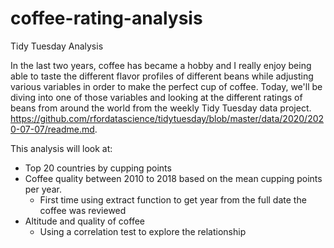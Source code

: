# coffee-rating-analysis
Tidy Tuesday Analysis

In the last two years, coffee has became a hobby and I really enjoy being able to taste the different flavor profiles of different beans while adjusting various variables in order to make the perfect cup of coffee. Today, we'll be diving into one of those variables and looking at the different ratings of beans from around the world from the weekly Tidy Tuesday data project. <https://github.com/rfordatascience/tidytuesday/blob/master/data/2020/2020-07-07/readme.md>.

This analysis will look at:
- Top 20 countries by cupping points
- Coffee quality between 2010 to 2018 based on the mean cupping points per year.
  - First time using extract function to get year from the full date the coffee was reviewed
- Altitude and quality of coffee
  - Using a correlation test to explore the relationship